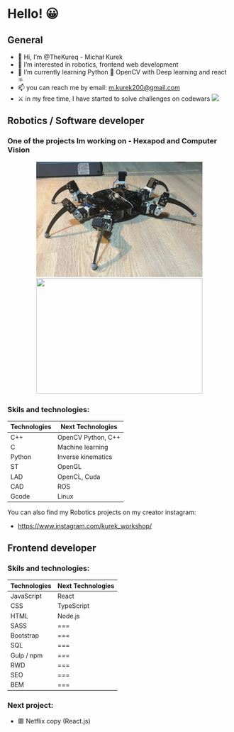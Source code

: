 # Hello! 😀

## General

- 👋 Hi, I’m @TheKureq - Michał Kurek
- 👀 I’m interested in robotics, frontend web development
- 🌱 I’m currently learning Python 🐍 OpenCV with Deep learning and react ⚛
- 📫 you can reach me by email: m.kurek200@gmail.com
- ⚔  in my free time, I have started to solve challenges on codewars <a href="https://www.codewars.com/users/TheKureq">
  <img src="https://www.codewars.com/users/TheKureq/badges/micro"/>
</a>



## Robotics / Software developer

### One of the projects Im working on - Hexapod and Computer Vision
<p align='center'>
<img src="./Robot_3.png" width="375" height="260" />
<img src="./Project_cv.gif" width="375" height="260" />
</p>


### Skils and technologies:
<div align="center">
  
| Technologies | Next Technologies |
| ------ | ------ |
| C++ | OpenCV Python, C++ |
| C | Machine learning |
| Python | Inverse kinematics |
| ST | OpenGL |
| LAD | OpenCL, Cuda |
| CAD | ROS |
| Gcode | Linux |
  
</div>


You can also find my Robotics projects on my creator instagram:
- https://www.instagram.com/kurek_workshop/

## Frontend developer

### Skils and technologies:
<div align="center">
  
| Technologies | Next Technologies |
| ------ | ------ |
| JavaScript | React |
| CSS | TypeScript |
| HTML | Node.js |
| SASS | === |
| Bootstrap | === |
| SQL | === |
| Gulp / npm | === |
| RWD | === |
| SEO | === |
| BEM | === |
  
</div>

### Next project:
- 🟥 Netflix copy (React.js)




<!---
TheKureq/TheKureq is a ✨ special ✨ repository because its `README.md` (this file) appears on your GitHub profile.
You can click the Preview link to take a look at your changes.
--->
